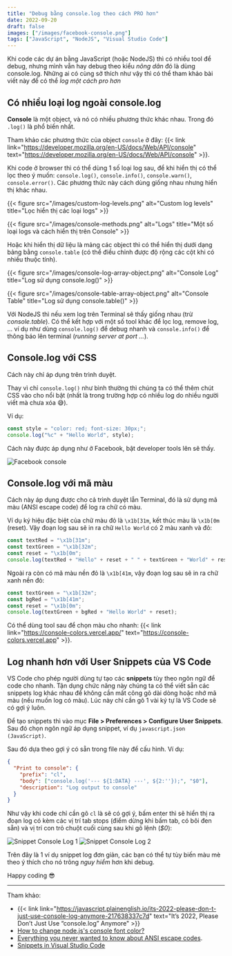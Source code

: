 ```yaml
---
title: "Debug bằng console.log theo cách PRO hơn"
date: 2022-09-20
draft: false
images: ["/images/facebook-console.png"]
tags: ["JavaScript", "NodeJS", "Visual Studio Code"]
---
```


Khi code các dự án bằng JavaScript (hoặc NodeJS) thì có nhiều tool để debug, nhưng mình vẫn hay debug theo kiểu _nông dân_ đó là dùng console.log.
Những ai có cùng sở thích như vậy thì có thể tham khảo bài viết này để có thể _log một cách pro hơn_

## Có nhiều loại log ngoài console.log

**Console** là một object, và nó có nhiều phương thức khác nhau. Trong đó `.log()` là phổ biến nhất.

Tham khảo các phương thức của object `console` ở đây: {{< link link="https://developer.mozilla.org/en-US/docs/Web/API/console" text="https://developer.mozilla.org/en-US/docs/Web/API/console" >}}.

Khi code ở browser thì có thể dùng 1 số loại log sau, để khi hiển thị có thể lọc theo ý muốn: `console.log()`, `console.info()`, `console.warn()`, `console.error()`. Các phương thức này cách dùng giống nhau nhưng hiển thị khác nhau.

{{< figure src="/images/custom-log-levels.png" alt="Custom log levels" title="Lọc hiển thị các loại logs" >}}

{{< figure src="/images/console-methods.png" alt="Logs" title="Một số loại logs và cách hiển thị trên Console" >}}

Hoặc khi hiển thị dữ liệu là mảng các object thì có thể hiển thị dưới dạng bảng bằng `console.table` (có thể điều chỉnh được độ rộng các cột khi có nhiều thuộc tính).

{{< figure src="/images/console-log-array-object.png" alt="Console Log" title="Log sử dụng console.log()" >}}

{{< figure src="/images/console-table-array-object.png" alt="Console Table" title="Log sử dụng console.table()" >}}

Với NodeJS thì nếu xem log trên Terminal sẽ thấy giống nhau (trừ _console.table_). Có thể kết hợp với một số tool khác để lọc log, remove log, ... ví dụ như dùng `console.log()` để debug nhanh và `console.info()` để thông báo lên terminal (_running server at port ..._).

## Console.log với CSS

Cách này chỉ áp dụng trên trình duyệt.

Thay vì chỉ `console.log()` như bình thường thì chúng ta có thể thêm chút CSS vào cho nổi bật (nhất là trong trường hợp có nhiều log do nhiều người viết mà chưa xóa 😅).

Ví dụ:

```js
const style = "color: red; font-size: 30px;";
console.log("%c" + "Hello World", style);
```

Cách này được áp dụng như ở Facebook, bật developer tools lên sẽ thấy.

![Facebook console](/images/facebook-console.png)

## Console.log với mã màu

Cách này áp dụng được cho cả trình duyệt lẫn Terminal, đó là sử dụng mã màu (ANSI escape code) để log ra chữ có màu.

Ví dụ ký hiệu đặc biệt của chữ màu đỏ là `\x1b[31m`, kết thúc màu là `\x1b[0m` (reset). Vậy đoạn log sau sẽ in ra chữ `Hello World` có 2 màu xanh và đỏ:

```js
const textRed = "\x1b[31m";
const textGreen = "\x1b[32m";
const reset = "\x1b[0m";
console.log(textRed + "Hello" + reset + " " + textGreen + "World" + reset);
```

Ngoài ra còn có mã màu nền đỏ là `\x1b[41m`, vậy đoạn log sau sẽ in ra chữ xanh nền đỏ:

```js
const textGreen = "\x1b[32m";
const bgRed = "\x1b[41m";
const reset = "\x1b[0m";
console.log(textGreen + bgRed + "Hello World" + reset);
```

Có thể dùng tool sau để chọn màu cho nhanh: {{< link link="https://console-colors.vercel.app/" text="https://console-colors.vercel.app" >}}.

## Log nhanh hơn với User Snippets của VS Code

VS Code cho phép người dùng tự tạo các **snippets** tùy theo ngôn ngữ để code cho nhanh. Tận dụng chức năng này chúng ta có thể viết sẵn các snippets log khác nhau để không cần mất công gõ dài dòng hoặc nhớ mã màu (nếu muốn log có màu). Lúc này chỉ cần gõ 1 vài ký tự là VS Code sẽ có gợi ý luôn.

Để tạo snippets thì vào mục **File > Preferences > Configure User Snippets**. Sau đó chọn ngôn ngữ áp dụng snippet, ví dụ `javascript.json (JavaScript)`.

Sau đó dựa theo gợi ý có sẵn trong file này để cấu hình. Ví dụ:

```json
{
  "Print to console": {
    "prefix": "cl",
    "body": ["console.log('--- ${1:DATA} ---', ${2:''});", "$0"],
    "description": "Log output to console"
  }
}
```

Như vậy khi code chỉ cần gõ `cl` là sẽ có gợi ý, bấm enter thì sẽ hiển thị ra đoạn log có kèm các vị trí tab stops (điểm dừng khi bấm tab, có bôi đen sẵn) và vị trí con trỏ chuột cuối cùng sau khi gõ lệnh (_$0_):

![Snippet Console Log 1](/images/snippet-console-log-1.png)
![Snippet Console Log 2](/images/snippet-console-log-2.png)

Trên đây là 1 ví dụ snippet log đơn giản, các bạn có thể tự tùy biến màu mè theo ý thích cho nó trông _nguy hiểm_ hơn khi debug.

Happy coding 😎

---

Tham khảo:

- {{< link link="https://javascript.plainenglish.io/its-2022-please-don-t-just-use-console-log-anymore-217638337c7d" text="It’s 2022, Please Don’t Just Use “console.log” Anymore" >}}
- [How to change node.js's console font color?](https://stackoverflow.com/questions/9781218/how-to-change-node-jss-console-font-color)
- [Everything you never wanted to know about ANSI escape codes](https://notes.burke.libbey.me/ansi-escape-codes/#:~:text=ANSI%20escapes%20always%20start%20with,and%20this%20is%20basically%20why).
- [Snippets in Visual Studio Code](https://code.visualstudio.com/docs/editor/userdefinedsnippets)
